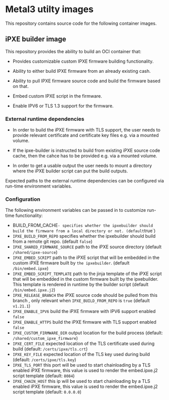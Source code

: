 # Metal3 utilty images

This repository contains source code for the following container images.

## iPXE builder image

This repository provides the ability to build an OCI container that:

- Provides customizable custom IPXE firmware building functionality.

- Ability to either build IPXE firmware from an already existing cash.

- Ability to pull IPXE firmware source code and build the firmware based
  on that.

- Embed custom IPXE script in the firmware.

- Enable IPV6 or TLS 1.3 support for the firmware.

### External runtime dependencies

- In order to build the iPXE firmware with TLS support, the user needs to
  provide relevant certificate and certificate key files e.g. via a mounted
  volume.

- If the ipxe-builder is instructed to build from existing iPXE source code
  cache, then the cahce has to be provided e.g. via a mounted volume.

- In order to get a usable output the user needs to mount a directory
  where the iPXE builder script can put the build outputs.

Expected paths to the external runtime dependencies can be configured
via run-time environment variables.

### Configuration

The following environment variables can be passed in to customize run-time
functionality:

- BUILD_FROM_CACHE` - specifies whether the ipxebuilder should build
  the firmware from a local directory or not. (default `true`)
- `IPXE_BUILD_FROM_REPO` specifies whether the ipxebuilder should build
  from a remote git repo. (default `false`)
- `IPXE_SHARED_FIRMWARE_SOURCE` path to the iPXE source directory
  (default `/shared/ipxe-source`)
- `IPXE_EMBED_SCRIPT` path to the iPXE script that will be embedded in the
  custom iPXE firmware built by `the ipxebuilder`. (default `/bin/embed.ipxe`)
- `IPXE_EMBED_SCRIPT_TEMPLATE` path to the jinja template of the iPXE script
  that will be embedded in the custom firmware built by the ipxebuilder. This
  template is rendered in runtime by the builder script
  (default `/bin/embed.ipxe.j2`)
- `IPXE_RELEASE_BRANCH` the iPXE source code should be pulled from this branch
  , only relevant when `IPXE_BUILD_FROM_REPO` is `true` (default `v1.21.1`)
- `IPXE_ENABLE_IPV6` build the iPXE firmware with IPV6 support enabled `false`
- `IPXE_ENABLE_HTTPS` build the iPXE firmware with TLS support enabled `false`
- `IPXE_CUSTOM_FIRMWARE_DIR` output location for the build process
  (default: `/shared/custom_ipxe_firmware`)
- `IPXE_CERT_FILE` expected location of the TLS certificate used during build
  (default: `/certs/ipxe/tls.crt`)
- `IPXE_KEY_FILE` expected location of the TLS key used during build
  (default: `/certs/ipxe/tls.key`)
- `IPXE_TLS_PORT` this port will be used to start chainloading by a TLS enabled
  iPXE firmware, this value is used to render the embed.ipxe.j2 script template
  (default: `8084`)
- `IPXE_CHAIN_HOST` this ip will be used to start chainloading by a TLS enabled
  iPXE firmware, this value is used to render the embed.ipxe.j2 script template
  (default: `0.0.0.0`)
